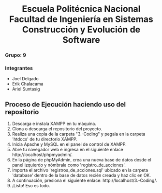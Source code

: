 <h1 align="center">
    Escuela Politécnica Nacional<br>
    Facultad de Ingeniería en Sistemas<br>
    Construcción y Evolución de Software<br>
    
</h1>

### Grupo: 9

### Integrantes
- Joel Delgado
- Erik Chalacama
- Ariel Suntasig
  
## Proceso de Ejecución haciendo uso del repositorio

1. Descarga e instala XAMPP en tu máquina.
2. Clona o descarga el repositorio del proyecto.
3. Realiza una copia de la carpeta "3.-Coding" y pegala en la carpeta 'htdocs' de tu directorio XAMPP. 
4. Inicia Apache y MySQL en el panel de control de XAMPP.
5. Abre tu navegador web e ingresa en el siguiente enlace http://localhost/phpmyadmin/.
6. En la página de phpMyAdmin, crea una nueva base de datos desde el panel izquierdo y nómbrala como 'registro_de_acciones'.
7. Importa el archivo 'registros_de_acciones.sql' ubicado en la carpeta 'database' dentro de la base de datos recién creada y haz clic en OK. 
8. A continuación, presiona el siguiente enlace: http://localhost/3.-Coding/.
9. ¡Listo! Eso es todo.